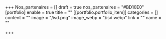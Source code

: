 +++
Nos_partenaires = []
draft = true
nos_partenaires = "#BD10E0"
[portfolio]
enable = true
title = ""
[[portfolio.portfolio_item]]
categories = []
content = ""
image = "/isd.png"
image_webp = "/isd.webp"
link = ""
name = ""

+++
